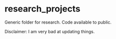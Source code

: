 # research_projects
Generic folder for research. Code available to public. 

Disclaimer: I am very bad at updating things. 

